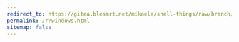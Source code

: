 ```yaml
---
redirect_to: https://gitea.blesmrt.net/mikaela/shell-things/raw/branch/master/Windows/VerboseStatus_ShowScripts_NoLogon_Anomation.reg
permalink: /r/windows.html
sitemap: false
---
```

